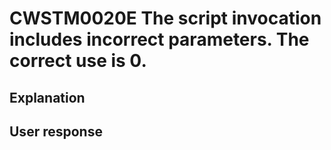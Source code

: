 # CWSTM0020E The script invocation includes incorrect parameters. The correct use is 0.

## Explanation

## User response